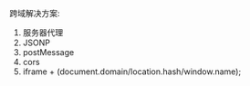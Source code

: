 跨域解决方案:

1. 服务器代理
2. JSONP
3. postMessage
4. cors
5. iframe + (document.domain/location.hash/window.name);
